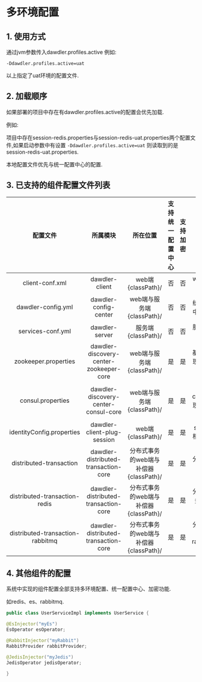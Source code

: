 # 多环境配置

## 1. 使用方式

通过jvm参数传入dawdler.profiles.active
例如:

```shell
-Ddawdler.profiles.active=uat
```

以上指定了uat环境的配置文件.

## 2. 加载顺序

如果部署的项目中存在有dawdler.profiles.active的配置会优先加载.

例如:

项目中存在session-redis.properties与session-redis-uat.properties两个配置文件,如果启动参数中有设置 ```-Ddawdler.profiles.active=uat``` 则读取到的是session-redis-uat.properties.

本地配置文件优先与统一配置中心的配置.

## 3. 已支持的组件配置文件列表

| 配置文件 | 所属模块 | 所在位置 | 支持统一配置中心 | 支持加密 | 备注 |
| :-: | :-: | :-: | :-: | :-: | :-: |
| client-conf.xml | dawdler-client | web端{classPath}/ | 否 | 否 | web端请求配置 |
| dawdler-config.yml | dawdler-config-center | web端与服务端{classPath}/ | 否 |  否 | 统一配置中心配置 |
| services-conf.yml | dawdler-server | 服务端{classPath}/ | 否 |  否 | 服务相关配置 |
| zookeeper.properties | dawdler-discovery-center-zookeeper-core | web端与服务端{classPath}/ | 是 |  是 | 基于zk实现注册中心配置 |
| consul.properties | dawdler-discovery-center-consul-core | web端与服务端{classPath}/ | 是 |  是 | 基于consul实现注册中心配置 |
| identityConfig.properties | dawdler-client-plug-session | web端{classPath}/ | 是 |  是 | session相关配置 |
| distributed-transaction | dawdler-distributed-transaction-core | 分布式事务的web端与补偿器{classPath}/ | 是 |  是 | 分布式事务配置 |
| distributed-transaction-redis | dawdler-distributed-transaction-core | 分布式事务的web端与补偿器{classPath}/ | 是 |  是 | 分布式事务redis配置 |
| distributed-transaction-rabbitmq | dawdler-distributed-transaction-core | 分布式事务的web端与补偿器{classPath}/ | 是 |  是 | 分布式事务rabbtimq配置 |

## 4. 其他组件的配置

系统中实现的组件配置全部支持多环境配置、统一配置中心、加密功能.

如redis、es、rabbitmq.

```java
public class UserServiceImpl implements UserService {

@EsInjector("myEs")
EsOperator esOperator;

@RabbitInjector("myRabbit")
RabbitProvider rabbitProvider;

@JedisInjector("myJedis")
JedisOperator jedisOperator;

}
```
